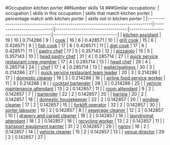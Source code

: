 #Occupation kitchen porter
##Number skills 14
###Similar occupations:
| occupation                                                                      |   skills in this occupation |   skills that match kitchen porter |   percentage match with kitchen porter |   skills not in kitchen porter |
|:--------------------------------------------------------------------------------|----------------------------:|-----------------------------------:|---------------------------------------:|-------------------------------:|
| [kitchen assistant](kitchen_assistant.md)                                       |                          19 |                                 10 |                               0.714286 |                              9 |
| [cook](cook.md)                                                                 |                          16 |                                  6 |                               0.428571 |                             10 |
| [grill cook](grill_cook.md)                                                     |                          15 |                                  6 |                               0.428571 |                              9 |
| [fish cook](fish_cook.md)                                                       |                          17 |                                  6 |                               0.428571 |                             11 |
| [diet cook](diet_cook.md)                                                       |                          17 |                                  6 |                               0.428571 |                             11 |
| [pastry chef](pastry_chef.md)                                                   |                          17 |                                  5 |                               0.357143 |                             12 |
| [pizzaiolo](pizzaiolo.md)                                                       |                          15 |                                  5 |                               0.357143 |                             10 |
| [head pastry chef](head_pastry_chef.md)                                         |                          31 |                                  4 |                               0.285714 |                             27 |
| [quick service restaurant crew member](quick_service_restaurant_crew_member.md) |                          17 |                                  4 |                               0.285714 |                             13 |
| [head chef](head_chef.md)                                                       |                          28 |                                  4 |                               0.285714 |                             24 |
| [chef](chef.md)                                                                 |                          17 |                                  4 |                               0.285714 |                             13 |
| [waiter/waitress](waiter-waitress.md)                                           |                          30 |                                  3 |                               0.214286 |                             27 |
| [quick service restaurant team leader](quick_service_restaurant_team_leader.md) |                          20 |                                  3 |                               0.214286 |                             17 |
| [domestic cleaner](domestic_cleaner.md)                                         |                          19 |                                  3 |                               0.214286 |                             16 |
| [airline food service worker](airline_food_service_worker.md)                   |                          11 |                                  3 |                               0.214286 |                              8 |
| [cocktail bartender](cocktail_bartender.md)                                     |                          28 |                                  3 |                               0.214286 |                             25 |
| [vehicle maintenance attendant](vehicle_maintenance_attendant.md)               |                          13 |                                  2 |                               0.142857 |                             11 |
| [room attendant](room_attendant.md)                                             |                           9 |                                  2 |                               0.142857 |                              7 |
| [bartender](bartender.md)                                                       |                          22 |                                  2 |                               0.142857 |                             20 |
| [barista](barista.md)                                                           |                          20 |                                  2 |                               0.142857 |                             18 |
| [domestic housekeeper](domestic_housekeeper.md)                                 |                          22 |                                  2 |                               0.142857 |                             20 |
| [window cleaner](window_cleaner.md)                                             |                          17 |                                  2 |                               0.142857 |                             15 |
| [forklift operator](forklift_operator.md)                                       |                          32 |                                  2 |                               0.142857 |                             30 |
| [sorter labourer](sorter_labourer.md)                                           |                          10 |                                  2 |                               0.142857 |                              8 |
| [sewerage cleaner](sewerage_cleaner.md)                                         |                          12 |                                  2 |                               0.142857 |                             10 |
| [drapery and carpet cleaner](drapery_and_carpet_cleaner.md)                     |                          18 |                                  2 |                               0.142857 |                             16 |
| [laundromat attendant](laundromat_attendant.md)                                 |                          18 |                                  2 |                               0.142857 |                             16 |
| [recycling worker](recycling_worker.md)                                         |                          13 |                                  2 |                               0.142857 |                             11 |
| [transport equipment painter](transport_equipment_painter.md)                   |                          31 |                                  2 |                               0.142857 |                             29 |
| [nanny](nanny.md)                                                               |                          16 |                                  2 |                               0.142857 |                             14 |
| [vehicle cleaner](vehicle_cleaner.md)                                           |                          15 |                                  2 |                               0.142857 |                             13 |
| [venue director](venue_director.md)                                             |                          29 |                                  2 |                               0.142857 |                             27 |
